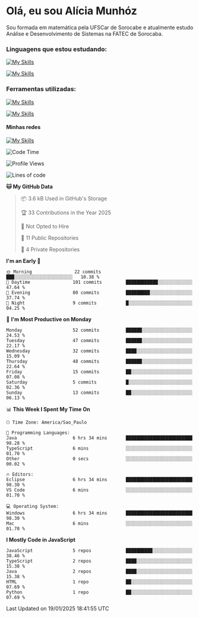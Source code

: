 # Olá, eu sou Alícia Munhóz

<p>Sou formada em matemática pela UFSCar de Sorocabe e atualmente estudo Análise e Desenvolvimento de Sistemas na FATEC de Sorocaba.</p>

### Linguagens que estou estudando:

[![My Skills](https://skillicons.dev/icons?i=js,ts,html,css)](https://skillicons.dev)


[![My Skills](https://skillicons.dev/icons?i=nodejs,java,py,latex)](https://skillicons.dev)

### Ferramentas utilizadas:

[![My Skills](https://skillicons.dev/icons?i=vscode,discord,figma,git)](https://skillicons.dev)

[![My Skills](https://skillicons.dev/icons?i=github,gmail,mongodb,sublime)](https://skillicons.dev)

#### Minhas redes
[![My Skills](https://skillicons.dev/icons?i=linkedin)](https://www.linkedin.com/in/aliciamunhozfrancodecamargo/)

<!--START_SECTION:waka-->
![Code Time](http://img.shields.io/badge/Code%20Time-224%20hrs%2029%20mins-blue)

![Profile Views](http://img.shields.io/badge/Profile%20Views-13-blue)

![Lines of code](https://img.shields.io/badge/From%20Hello%20World%20I%27ve%20Written-93.3%20thousand%20lines%20of%20code-blue)

**🐱 My GitHub Data** 

> 📦 3.6 kB Used in GitHub's Storage 
 > 
> 🏆 33 Contributions in the Year 2025
 > 
> 🚫 Not Opted to Hire
 > 
> 📜 11 Public Repositories 
 > 
> 🔑 4 Private Repositories 
 > 
**I'm an Early 🐤** 

```text
🌞 Morning                22 commits          ███░░░░░░░░░░░░░░░░░░░░░░   10.38 % 
🌆 Daytime                101 commits         ████████████░░░░░░░░░░░░░   47.64 % 
🌃 Evening                80 commits          █████████░░░░░░░░░░░░░░░░   37.74 % 
🌙 Night                  9 commits           █░░░░░░░░░░░░░░░░░░░░░░░░   04.25 % 
```
📅 **I'm Most Productive on Monday** 

```text
Monday                   52 commits          ██████░░░░░░░░░░░░░░░░░░░   24.53 % 
Tuesday                  47 commits          ██████░░░░░░░░░░░░░░░░░░░   22.17 % 
Wednesday                32 commits          ████░░░░░░░░░░░░░░░░░░░░░   15.09 % 
Thursday                 48 commits          ██████░░░░░░░░░░░░░░░░░░░   22.64 % 
Friday                   15 commits          ██░░░░░░░░░░░░░░░░░░░░░░░   07.08 % 
Saturday                 5 commits           █░░░░░░░░░░░░░░░░░░░░░░░░   02.36 % 
Sunday                   13 commits          ██░░░░░░░░░░░░░░░░░░░░░░░   06.13 % 
```


📊 **This Week I Spent My Time On** 

```text
🕑︎ Time Zone: America/Sao_Paulo

💬 Programming Languages: 
Java                     6 hrs 34 mins       █████████████████████████   98.28 % 
TypeScript               6 mins              ░░░░░░░░░░░░░░░░░░░░░░░░░   01.70 % 
Other                    0 secs              ░░░░░░░░░░░░░░░░░░░░░░░░░   00.02 % 

🔥 Editors: 
Eclipse                  6 hrs 34 mins       █████████████████████████   98.30 % 
VS Code                  6 mins              ░░░░░░░░░░░░░░░░░░░░░░░░░   01.70 % 

💻 Operating System: 
Windows                  6 hrs 34 mins       █████████████████████████   98.30 % 
Mac                      6 mins              ░░░░░░░░░░░░░░░░░░░░░░░░░   01.70 % 
```

**I Mostly Code in JavaScript** 

```text
JavaScript               5 repos             ██████████░░░░░░░░░░░░░░░   38.46 % 
TypeScript               2 repos             ████░░░░░░░░░░░░░░░░░░░░░   15.38 % 
Java                     2 repos             ████░░░░░░░░░░░░░░░░░░░░░   15.38 % 
HTML                     1 repo              ██░░░░░░░░░░░░░░░░░░░░░░░   07.69 % 
Python                   1 repo              ██░░░░░░░░░░░░░░░░░░░░░░░   07.69 % 
```




 Last Updated on 19/01/2025 18:41:55 UTC
<!--END_SECTION:waka-->
